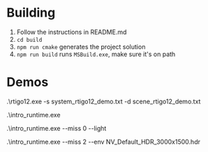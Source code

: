 # Building

1. Follow the instructions in README.md
2. `cd build`
3. `npm run cmake` generates the project solution
4. `npm run build` runs `MSBuild.exe`, make sure it's on path

# Demos

.\rtigo12.exe -s system_rtigo12_demo.txt -d scene_rtigo12_demo.txt

.\intro_runtime.exe

.\intro_runtime.exe --miss 0 --light

.\intro_runtime.exe --miss 2 --env NV_Default_HDR_3000x1500.hdr